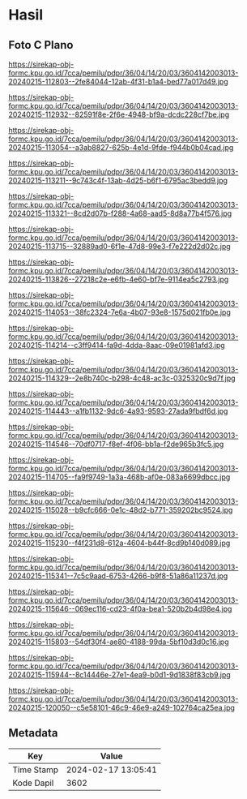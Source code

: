 # Hasil

## Foto C Plano

https://sirekap-obj-formc.kpu.go.id/7cca/pemilu/pdpr/36/04/14/20/03/3604142003013-20240215-112803--2fe84044-12ab-4f31-b1a4-bed77a017d49.jpg

https://sirekap-obj-formc.kpu.go.id/7cca/pemilu/pdpr/36/04/14/20/03/3604142003013-20240215-112932--82591f8e-2f6e-4948-bf9a-dcdc228cf7be.jpg

https://sirekap-obj-formc.kpu.go.id/7cca/pemilu/pdpr/36/04/14/20/03/3604142003013-20240215-113054--a3ab8827-625b-4e1d-9fde-f944b0b04cad.jpg

https://sirekap-obj-formc.kpu.go.id/7cca/pemilu/pdpr/36/04/14/20/03/3604142003013-20240215-113211--9c743c4f-13ab-4d25-b6f1-6795ac3bedd9.jpg

https://sirekap-obj-formc.kpu.go.id/7cca/pemilu/pdpr/36/04/14/20/03/3604142003013-20240215-113321--8cd2d07b-f288-4a68-aad5-8d8a77b4f576.jpg

https://sirekap-obj-formc.kpu.go.id/7cca/pemilu/pdpr/36/04/14/20/03/3604142003013-20240215-113715--32889ad0-6f1e-47d8-99e3-f7e222d2d02c.jpg

https://sirekap-obj-formc.kpu.go.id/7cca/pemilu/pdpr/36/04/14/20/03/3604142003013-20240215-113826--27218c2e-e6fb-4e60-bf7e-9114ea5c2793.jpg

https://sirekap-obj-formc.kpu.go.id/7cca/pemilu/pdpr/36/04/14/20/03/3604142003013-20240215-114053--38fc2324-7e6a-4b07-93e8-1575d021fb0e.jpg

https://sirekap-obj-formc.kpu.go.id/7cca/pemilu/pdpr/36/04/14/20/03/3604142003013-20240215-114214--c3ff9414-fa9d-4dda-8aac-09e01981afd3.jpg

https://sirekap-obj-formc.kpu.go.id/7cca/pemilu/pdpr/36/04/14/20/03/3604142003013-20240215-114329--2e8b740c-b298-4c48-ac3c-0325320c9d7f.jpg

https://sirekap-obj-formc.kpu.go.id/7cca/pemilu/pdpr/36/04/14/20/03/3604142003013-20240215-114443--a1fb1132-9dc6-4a93-9593-27ada9fbdf6d.jpg

https://sirekap-obj-formc.kpu.go.id/7cca/pemilu/pdpr/36/04/14/20/03/3604142003013-20240215-114546--70df0717-f8ef-4f06-bb1a-f2de965b3fc5.jpg

https://sirekap-obj-formc.kpu.go.id/7cca/pemilu/pdpr/36/04/14/20/03/3604142003013-20240215-114705--fa9f9749-1a3a-468b-af0e-083a6699dbcc.jpg

https://sirekap-obj-formc.kpu.go.id/7cca/pemilu/pdpr/36/04/14/20/03/3604142003013-20240215-115028--b9cfc666-0e1c-48d2-b771-359202bc9524.jpg

https://sirekap-obj-formc.kpu.go.id/7cca/pemilu/pdpr/36/04/14/20/03/3604142003013-20240215-115230--f4f231d8-612a-4604-b44f-8cd9b140d089.jpg

https://sirekap-obj-formc.kpu.go.id/7cca/pemilu/pdpr/36/04/14/20/03/3604142003013-20240215-115341--7c5c9aad-6753-4266-b9f8-51a86a11237d.jpg

https://sirekap-obj-formc.kpu.go.id/7cca/pemilu/pdpr/36/04/14/20/03/3604142003013-20240215-115646--069ec116-cd23-4f0a-bea1-520b2b4d98e4.jpg

https://sirekap-obj-formc.kpu.go.id/7cca/pemilu/pdpr/36/04/14/20/03/3604142003013-20240215-115803--54df30f4-ae80-4188-99da-5bf10d3d0c16.jpg

https://sirekap-obj-formc.kpu.go.id/7cca/pemilu/pdpr/36/04/14/20/03/3604142003013-20240215-115944--8c14446e-27e1-4ea9-b0d1-9d1838f83cb9.jpg

https://sirekap-obj-formc.kpu.go.id/7cca/pemilu/pdpr/36/04/14/20/03/3604142003013-20240215-120050--c5e58101-46c9-46e9-a249-102764ca25ea.jpg


## Metadata

| Key        | Value               |
| ---------- | ------------------- |
| Time Stamp | 2024-02-17 13:05:41 |
| Kode Dapil | 3602                |



